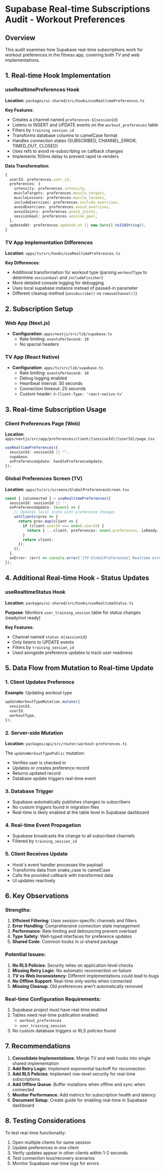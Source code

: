 # Supabase Real-time Subscriptions Audit - Workout Preferences

## Overview
This audit examines how Supabase real-time subscriptions work for workout preferences in the fitness app, covering both TV and web implementations.

## 1. Real-time Hook Implementation

### useRealtimePreferences Hook

**Location**: `packages/ui-shared/src/hooks/useRealtimePreferences.ts`

**Key Features**:
- Creates a channel named `preferences-${sessionId}`
- Listens to INSERT and UPDATE events on the `workout_preferences` table
- Filters by `training_session_id` 
- Transforms database columns to camelCase format
- Handles connection states (SUBSCRIBED, CHANNEL_ERROR, TIMED_OUT, CLOSED)
- Uses refs to avoid re-subscribing on callback changes
- Implements 100ms delay to prevent rapid re-renders

**Data Transformation**:
```typescript
{
  userId: preferences.user_id,
  preferences: {
    intensity: preferences.intensity,
    muscleTargets: preferences.muscle_targets,
    muscleLessens: preferences.muscle_lessens,
    includeExercises: preferences.include_exercises,
    avoidExercises: preferences.avoid_exercises,
    avoidJoints: preferences.avoid_joints,
    sessionGoal: preferences.session_goal,
  },
  updatedAt: preferences.updated_at || new Date().toISOString(),
}
```

### TV App Implementation Differences

**Location**: `apps/tv/src/hooks/useRealtimePreferences.ts`

**Key Differences**:
- Additional transformation for workout type (parsing `workoutType` to determine `sessionGoal` and `includeFinisher`)
- More detailed console logging for debugging
- Uses local supabase instance instead of passed-in parameter
- Different cleanup method (`unsubscribe()` vs `removeChannel()`)

## 2. Subscription Setup

### Web App (Next.js)
- **Configuration**: `apps/nextjs/src/lib/supabase.ts`
  - Rate limiting: `eventsPerSecond: 10`
  - No special headers

### TV App (React Native)
- **Configuration**: `apps/tv/src/lib/supabase.ts`
  - Rate limiting: `eventsPerSecond: 10`
  - Debug logging enabled
  - Heartbeat interval: 30 seconds
  - Connection timeout: 20 seconds
  - Custom header: `X-Client-Type: 'react-native-tv'`

## 3. Real-time Subscription Usage

### Client Preferences Page (Web)
**Location**: `apps/nextjs/src/app/preferences/client/[sessionId]/[userId]/page.tsx`

```typescript
useRealtimePreferences({
  sessionId: sessionId || "",
  supabase,
  onPreferenceUpdate: handlePreferenceUpdate,
});
```

### Global Preferences Screen (TV)
**Location**: `apps/tv/src/screens/GlobalPreferencesScreen.tsx`

```typescript
const { isConnected } = useRealtimePreferences({
  sessionId: sessionId || '',
  onPreferenceUpdate: (event) => {
    // Updates local state with preference changes
    setClients(prev => {
      return prev.map(client => {
        if (client.userId === event.userId) {
          return { ...client, preferences: event.preferences, isReady: event.isReady };
        }
        return client;
      });
    });
  },
  onError: (err) => console.error('[TV GlobalPreferences] Realtime error:', err)
});
```

## 4. Additional Real-time Hook - Status Updates

### useRealtimeStatus Hook
**Location**: `packages/ui-shared/src/hooks/useRealtimeStatus.ts`

**Purpose**: Monitors `user_training_session` table for status changes (ready/not ready)

**Key Features**:
- Channel named `status-${sessionId}`
- Only listens to UPDATE events
- Filters by `training_session_id`
- Used alongside preference updates to track user readiness

## 5. Data Flow from Mutation to Real-time Update

### 1. Client Updates Preference
**Example**: Updating workout type
```typescript
updateWorkoutTypeMutation.mutate({
  sessionId,
  userId,
  workoutType,
});
```

### 2. Server-side Mutation
**Location**: `packages/api/src/router/workout-preferences.ts`

The `updateWorkoutTypePublic` mutation:
- Verifies user is checked in
- Updates or creates preference record
- Returns updated record
- Database update triggers real-time event

### 3. Database Trigger
- Supabase automatically publishes changes to subscribers
- No custom triggers found in migration files
- Real-time is likely enabled at the table level in Supabase dashboard

### 4. Real-time Event Propagation
- Supabase broadcasts the change to all subscribed channels
- Filtered by `training_session_id`

### 5. Client Receives Update
- Hook's event handler processes the payload
- Transforms data from snake_case to camelCase
- Calls the provided callback with transformed data
- UI updates reactively

## 6. Key Observations

### Strengths:
1. **Efficient Filtering**: Uses session-specific channels and filters
2. **Error Handling**: Comprehensive connection state management
3. **Performance**: Rate limiting and debouncing prevent overload
4. **Type Safety**: Well-typed interfaces for preference updates
5. **Shared Code**: Common hooks in ui-shared package

### Potential Issues:
1. **No RLS Policies**: Security relies on application-level checks
2. **Missing Retry Logic**: No automatic reconnection on failure
3. **TV vs Web Inconsistency**: Different implementations could lead to bugs
4. **No Offline Support**: Real-time only works when connected
5. **Missing Cleanup**: Old preferences aren't automatically removed

### Real-time Configuration Requirements:
1. Supabase project must have real-time enabled
2. Tables need real-time publication enabled:
   - `workout_preferences`
   - `user_training_session`
3. No custom database triggers or RLS policies found

## 7. Recommendations

1. **Consolidate Implementations**: Merge TV and web hooks into single shared implementation
2. **Add Retry Logic**: Implement exponential backoff for reconnection
3. **Add RLS Policies**: Implement row-level security for real-time subscriptions
4. **Add Offline Queue**: Buffer mutations when offline and sync when connected
5. **Monitor Performance**: Add metrics for subscription health and latency
6. **Document Setup**: Create guide for enabling real-time in Supabase dashboard

## 8. Testing Considerations

To test real-time functionality:
1. Open multiple clients for same session
2. Update preferences in one client
3. Verify updates appear in other clients within 1-2 seconds
4. Test connection loss/recovery scenarios
5. Monitor Supabase real-time logs for errors